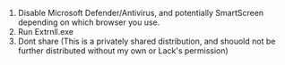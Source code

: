 1. Disable Microsoft Defender/Antivirus, and potentially SmartScreen depending on which browser you use.
2. Run Extrnll.exe
3. Dont share (This is a privately shared distribution, and shouold not be further distributed without my own or Lack's permission)
